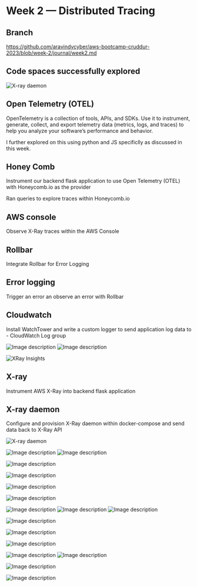 # Week 2 — Distributed Tracing



## Branch

https://github.com/aravindvcyber/aws-bootcamp-cruddur-2023/blob/week-2/journal/week2.md


## Code spaces successfully explored

![X-ray daemon](https://dev-to-uploads.s3.amazonaws.com/uploads/articles/0gqigivmipwt6nc4th6k.png)

## Open Telemetry (OTEL)

OpenTelemetry is a collection of tools, APIs, and SDKs. Use it to instrument, generate, collect, and export telemetry data (metrics, logs, and traces) to help you analyze your software’s performance and behavior.

I further explored on this using python and JS specificlly  as discussed in this week.

## Honey Comb

Instrument our backend flask application to use Open Telemetry (OTEL) with
Honeycomb.io as the provider

Ran queries to explore traces within Honeycomb.io



## AWS console

Observe X-Ray traces within the AWS Console

## Rollbar

Integrate Rollbar for Error Logging

## Error logging
Trigger an error an observe an error with Rollbar

## Cloudwatch


Install WatchTower and write a custom logger to send application log data to - CloudWatch Log group


![Image description](https://dev-to-uploads.s3.amazonaws.com/uploads/articles/vuat4yqzcleveg815c3h.png)
![Image description](https://dev-to-uploads.s3.amazonaws.com/uploads/articles/3v0spsu054w771u7xhem.png)

![XRay Insights](https://dev-to-uploads.s3.amazonaws.com/uploads/articles/4w6qpegatjjmkct4dem1.png)


## X-ray

Instrument AWS X-Ray into backend flask application

## X-ray daemon

Configure and provision X-Ray daemon within docker-compose and send data back to X-Ray API

![X-ray daemon](https://dev-to-uploads.s3.amazonaws.com/uploads/articles/0gqigivmipwt6nc4th6k.png)

![Image description](https://dev-to-uploads.s3.amazonaws.com/uploads/articles/2mc47mb4ugbnwbf8wt6x.png)
![Image description](https://dev-to-uploads.s3.amazonaws.com/uploads/articles/2vumiaqrolaklf3evh7u.png)


![Image description](https://dev-to-uploads.s3.amazonaws.com/uploads/articles/vpvd2pdi8m41w3u2oln1.png)

![Image description](https://dev-to-uploads.s3.amazonaws.com/uploads/articles/cv6oihrcj3fsm8j3g8qq.png)

![Image description](https://dev-to-uploads.s3.amazonaws.com/uploads/articles/hqj9loit78wyqu5lo46s.png)

![Image description](https://dev-to-uploads.s3.amazonaws.com/uploads/articles/m1a14p5fxxqn3w2rm60n.png)


![Image description](https://dev-to-uploads.s3.amazonaws.com/uploads/articles/if33jc0u80bs4laycz8a.png)
![Image description](https://dev-to-uploads.s3.amazonaws.com/uploads/articles/rqkn3viwaa3zreb4wnj1.png)
![Image description](https://dev-to-uploads.s3.amazonaws.com/uploads/articles/km28okomqpf8qs17iy7m.png)


![Image description](https://dev-to-uploads.s3.amazonaws.com/uploads/articles/qolmqe2ya8bjz7ql8c6x.png)

![Image description](https://dev-to-uploads.s3.amazonaws.com/uploads/articles/08gs1jj8d8q2rwbzgf4p.png)

![Image description](https://dev-to-uploads.s3.amazonaws.com/uploads/articles/xtbcvzhla1r8rmn1ud0y.png)



![Image description](https://dev-to-uploads.s3.amazonaws.com/uploads/articles/2ouwlydevvidwgsfy02i.png)
![Image description](https://dev-to-uploads.s3.amazonaws.com/uploads/articles/1wjxqn5hy0cvdyfyjogl.png)




![Image description](https://dev-to-uploads.s3.amazonaws.com/uploads/articles/tl7gp1cx047jui1vaok3.png)


![Image description](https://dev-to-uploads.s3.amazonaws.com/uploads/articles/e0c87kelo6mfparuxu9o.png)
